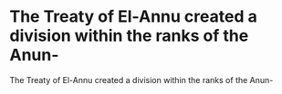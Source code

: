 # The Treaty of El-Annu created a division within the ranks of the Anun-

The Treaty of El-Annu created a division within the ranks of the Anun-
